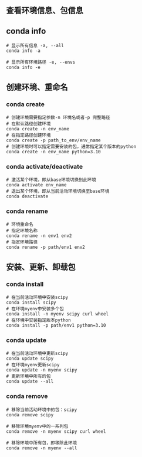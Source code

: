 ## 查看环境信息、包信息
## conda info
```
# 显示所有信息 -a, --all
conda info -a

# 显示所有环境路径 -e, --envs
conda info -e
```
## 创建环境、重命名
### conda create
```
# 创建环境需要指定参数-n 环境名或者-p 完整路径
# 在默认路径创建环境
conda create -n env_name
# 在指定路径创建环境
conda create -p path_to_env/env_name
# 创建环境时可以指定需要安装的包，通常指定某个版本的python
conda create -n env_name python=3.10
```
### conda activate/deactivate
```
# 激活某个环境，即从base环境切换到此环境
conda activate env_name
# 退出某个环境，即从当前活动环境切换至base环境
conda deactivate
```
### conda rename
```
# 环境重命名
# 指定环境名称
conda rename -n env1 env2
# 指定环境路径
conda rename -p path/env1 env2
```
## 安装、更新、卸载包
### conda install
```
# 在当前活动环境中安装scipy
conda install scipy
# 在环境myenv中安装多个包
conda install -n myenv scipy curl wheel
# 在环境中安装指定版本python
conda install -p path/env1 python=3.10
```
### conda update
```
# 在当前活动环境中更新scipy
conda update scipy
# 在环境myenv更新scipy
conda update -n myenv scipy
# 更新环境中所有的包
conda update --all
```
### conda remove
```
# 移除当前活动环境中的包：scipy
conda remove scipy

# 移除环境myenv中的一系列包
conda remove -n myenv scipy curl wheel

# 移除环境中所有包，即移除此环境
conda remove -n myenv --all
```
